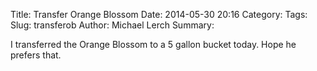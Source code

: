 Title: Transfer Orange Blossom
Date: 2014-05-30 20:16
Category: 
Tags: 
Slug: transferob
Author: Michael Lerch
Summary: 
<!-- Status: hidden -->
I transferred the Orange Blossom to a 5 gallon bucket today.  Hope he prefers
that.
